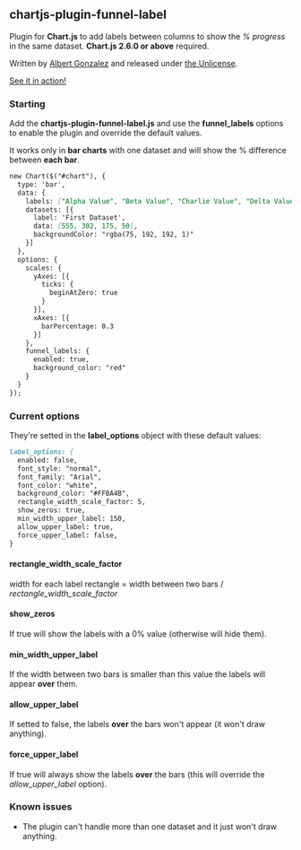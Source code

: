 ## chartjs-plugin-funnel-label

Plugin for **Chart.js** to add labels between columns to show the *% progress* in the same dataset. **Chart.js 2.6.0 or above** required.

Written by [Albert Gonzalez](http://albertgonzalez.coffee) and released under [the Unlicense](http://unlicense.org/).

[See it in action!](http://albertgonzalez.coffee/projects/chartjs-plugin-funnel-labels/)

### Starting

Add the **chartjs-plugin-funnel-label.js** and use the **funnel_labels** options to enable the plugin and override the default values.

It works only in **bar charts** with one dataset and will show the % difference between **each bar**.

```markdown
new Chart($("#chart"), {
  type: 'bar',
  data: {
    labels: ["Alpha Value", "Beta Value", "Charlie Value", "Delta Value"],
    datasets: [{
      label: 'First Dataset',
      data: [555, 302, 175, 50],
      backgroundColor: "rgba(75, 192, 192, 1)"
    }]
  },
  options: {
    scales: {
      yAxes: [{
        ticks: {
          beginAtZero: true
        }
      }],
      xAxes: [{
        barPercentage: 0.3
      }]
    },
    funnel_labels: {
      enabled: true,
      background_color: "red"
    }
  }
});
```

### Current options

They're setted in the **label_options** object with these default values:

```markdown
label_options: {
  enabled: false,
  font_style: "normal",
  font_family: "Arial",
  font_color: "white",
  background_color: "#FFBA4B",
  rectangle_width_scale_factor: 5,
  show_zeros: true,
  min_width_upper_label: 150,
  allow_upper_label: true,
  force_upper_label: false,
}
```

#### rectangle_width_scale_factor

width for each label rectangle = width between two bars / *rectangle_width_scale_factor*

#### show_zeros

If true will show the labels with a 0% value (otherwise will hide them).

#### min_width_upper_label

If the width between two bars is smaller than this value the labels will appear **over** them.

#### allow_upper_label

If setted to false, the labels **over** the bars won't appear (it won't draw anything).

#### force_upper_label

If true will always show the labels **over** the bars (this will override the *allow_upper_label* option).


### Known issues

- The plugin can't handle more than one dataset and it just won't draw anything.
